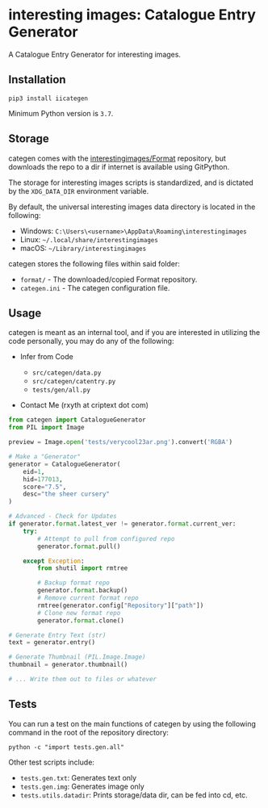 # interesting images: Catalogue Entry Generator

A Catalogue Entry Generator for interesting images.

## Installation

```
pip3 install iicategen
```

Minimum Python version is `3.7`.

## Storage

categen comes with the
[interestingimages/Format]('https://github.com/interestingimages/Format')
repository, but downloads the repo to a dir if internet is available using GitPython.

The storage for interesting images scripts is standardized, and is dictated by the
`XDG_DATA_DIR` environment variable.

By default, the universal interesting images data directory is located in the following:

- Windows: `C:\Users\<username>\AppData\Roaming\interestingimages`
- Linux: `~/.local/share/interestingimages`
- macOS: `~/Library/interestingimages`

categen stores the following files within said folder:

- `format/` - The downloaded/copied Format repository.
- `categen.ini` - The categen configuration file.

## Usage

categen is meant as an internal tool, and if you are interested in utilizing the code personally, you may do any of the following:

- Infer from Code
  - `src/categen/data.py`
  - `src/categen/catentry.py`
  - `tests/gen/all.py`

- Contact Me (rxyth at criptext dot com)

```python
from categen import CatalogueGenerator
from PIL import Image

preview = Image.open('tests/verycool23ar.png').convert('RGBA')

# Make a "Generator"
generator = CatalogueGenerator(
    eid=1,
    hid=177013,
    score="7.5",
    desc="the sheer cursery"
)

# Advanced - Check for Updates
if generator.format.latest_ver != generator.format.current_ver:
    try:
        # Attempt to pull from configured repo
        generator.format.pull()

    except Exception:
        from shutil import rmtree

        # Backup format repo
        generator.format.backup()
        # Remove current format repo
        rmtree(generator.config["Repository"]["path"])
        # Clone new format repo
        generator.format.clone()

# Generate Entry Text (str)
text = generator.entry()

# Generate Thumbnail (PIL.Image.Image)
thumbnail = generator.thumbnail()

# ... Write them out to files or whatever
```

## Tests

You can run a test on the main functions of categen by using the following command
in the root of the repository directory:

`python -c "import tests.gen.all"`

Other test scripts include:

- `tests.gen.txt`: Generates text only
- `tests.gen.img`: Generates image only
- `tests.utils.datadir`: Prints storage/data dir, can be fed into cd, etc.
